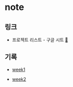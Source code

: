 # note

## 링크

- 프로젝트 리스트 - 구글 시트 [🔗](https://docs.google.com/spreadsheets/d/1u6WZpGCOzjkmW1BTdt_2wtIB3N95eJIWnEc-CN01Fqc/edit?usp=sharing)

## 기록

- [week1](./week1.md)

- [week2](./week2.md)
